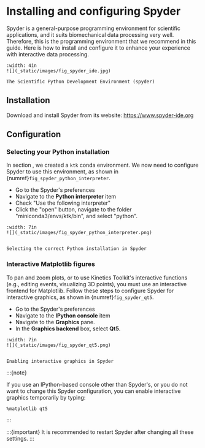 # Installing and configuring Spyder

Spyder is a general-purpose programming environment for scientific applications, and it suits biomechanical data processing very well. Therefore, this is the programming environment that we recommend in this guide. Here is how to install and configure it to enhance your experience with interactive data processing.


```{figure-md} fig_spyder_ide
:width: 4in
![](_static/images/fig_spyder_ide.jpg)

The Scientific Python Development Environment (spyder)
```

## Installation

Download and install Spyder from its website: https://www.spyder-ide.org

## Configuration

### Selecting your Python installation

In section [](getting_started_installing.md), we created a `ktk` conda environment. We now need to configure Spyder to use this environment, as shown in {numref}`fig_spyder_python_interpreter`.

- Go to the Spyder's preferences
- Navigate to the **Python interpreter** item
- Check "Use the following interpreter"
- Click the "open" button, navigate to the folder "miniconda3/envs/ktk/bin", and select "python".

```{figure-md} fig_spyder_python_interpreter
:width: 7in
![](_static/images/fig_spyder_python_interpreter.png)


Selecting the correct Python installation in Spyder
```


### Interactive Matplotlib figures

To pan and zoom plots, or to use Kinetics Toolkit's interactive functions (e.g., editing events, visualizing 3D points), you must use an interactive frontend for Matplotlib. Follow these steps to configure Spyder for interactive graphics, as shown in {numref}`fig_spyder_qt5`.

- Go to the Spyder's preferences
- Navigate to the **IPython console** item
- Navigate to the **Graphics** pane.
- In the **Graphics backend** box, select **Qt5**.


```{figure-md} fig_spyder_qt5
:width: 7in
![](_static/images/fig_spyder_qt5.png)


Enabling interactive graphics in Spyder
```

:::{note}

If you use an IPython-based console other than Spyder's, or you do not want to change this Spyder configuration, you can enable interactive graphics temporarily by typing:

```
%matplotlib qt5
```

:::


:::{important}
It is recommended to restart Spyder after changing all these settings.
:::
